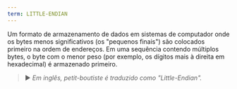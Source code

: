 ```yaml
---
term: LITTLE-ENDIAN
---
```


Um formato de armazenamento de dados em sistemas de computador onde os bytes menos significativos (os "pequenos finais") são colocados primeiro na ordem de endereços. Em uma sequência contendo múltiplos bytes, o byte com o menor peso (por exemplo, os dígitos mais à direita em hexadecimal) é armazenado primeiro.

> ► *Em inglês, petit-boutiste é traduzido como "Little-Endian".*